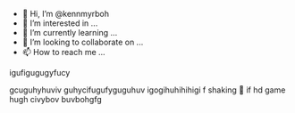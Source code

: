 - 👋 Hi, I’m @kennmyrboh
- 👀 I’m interested in ...
- 🌱 I’m currently learning ...
- 💞️ I’m looking to collaborate on ...
- 📫 How to reach me ...

<!---
kennmyrboh/kennmyrboh is a ✨ special ✨ repository because its `README.md` (this file) appears on your GitHub profile.
You can click the Preview link to take a look at your changes.
--->igufigugugyfucy
gcuguhyhuviv
guhycifugufyguguhuv
igogihuhihihigi
f shaking
🤗 if hd game hugh
civybov
buvbohgfg
